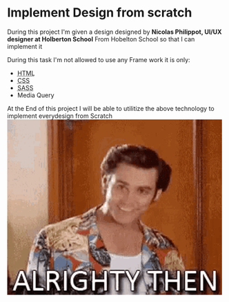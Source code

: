<h1>Implement Design from scratch</h2>
<p>During this project I'm given a design designed by <strong>Nicolas Philippot, UI/UX designer at Holberton School</strong> From Hobelton School so that I can implement it</p>
<p>During this task I'm not allowed to use any Frame work it is only: </p>
<ul>
<li><abbr title="HyperText Markup language">HTML </abbr></li>
<li><abbr title="Cascading Style sheet">CSS</abbr></li>
<li><abbr title="Syntactically Awesome Style Sheets">SASS</abbr></li>
<li><abbr>Media Query</abbr></li>
</ul>

At the End of this project I will be able to utilitize the above technology to implement everydesign from Scratch
<br>
![alt text](images/image.png)
